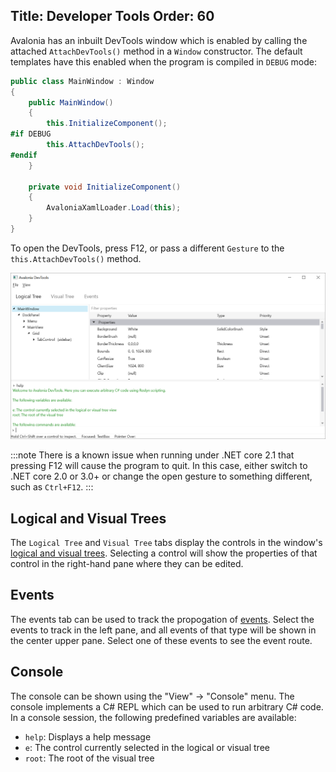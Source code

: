 Title: Developer Tools
Order: 60
---

Avalonia has an inbuilt DevTools window which is enabled by calling the attached `AttachDevTools()`
method in a `Window` constructor. The default templates have this enabled when the program is
compiled in `DEBUG` mode:

```csharp
public class MainWindow : Window
{
    public MainWindow()
    {
        this.InitializeComponent();
#if DEBUG
        this.AttachDevTools();
#endif
    }

    private void InitializeComponent()
    {
        AvaloniaXamlLoader.Load(this);
    }
}
```

To open the DevTools, press F12, or pass a different `Gesture` to the `this.AttachDevTools()`
method.

![Avalonia DevTools](images/devtools.png)

:::note
There is a known issue when running under .NET core 2.1 that pressing F12 will cause the program to
quit. In this case, either switch to .NET core 2.0 or 3.0+ or change the open gesture to something
different, such as `Ctrl+F12`.
:::

## Logical and Visual Trees

The `Logical Tree` and `Visual Tree` tabs display the controls in the window's [logical and visual trees](/docs/advanced/trees). Selecting a control will show the properties of that control in the right-hand pane where they can be edited.

## Events

The events tab can be used to track the propogation of [events](/docs/input/events). Select the events to track in the left pane, and all events of that type will be shown in the center upper pane. Select one of these events to see the event route.

## Console

The console can be shown using the "View" -> "Console" menu. The console implements a C# REPL which can be used to run arbitrary C# code. In a console session, the following predefined variables are available:

- `help`: Displays a help message
- `e`: The control currently selected in the logical or visual tree
- `root`: The root of the visual tree
